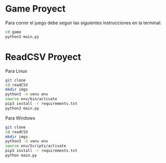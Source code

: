 # Game Proyect

Para correr el juego debe seguir las siguientes instrucciones en la terminal:
```sh
cd game
python3 main.py
```

# ReadCSV Proyect
Para Linux
```sh
git clone
cd readCSV
mkdir imgs
python3 -m venv env
source env/bin/activate
pip3 install -r requirements.txt
python3 main.py
```

Para Windows
```sh
git clone
cd readCSV
mkdir imgs
python3 -m venv env
source env/Scripts/activate
pip3 install -r requirements.txt
python main.py
```
